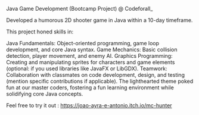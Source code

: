 Java Game Development (Bootcamp Project) @ Codeforall_

Developed a humorous 2D shooter game in Java within a 10-day timeframe.

This project honed skills in:

Java Fundamentals: Object-oriented programming, game loop development, and core Java syntax.
Game Mechanics: Basic collision detection, player movement, and enemy AI.
Graphics Programming: Creating and manipulating sprites for characters and game elements (optional: if you used libraries like JavaFX or LibGDX).
Teamwork: Collaboration with classmates on code development, design, and testing (mention specific contributions if applicable).
The lighthearted theme poked fun at our master coders, fostering a fun learning environment while solidifying core Java concepts.

Feel free to try it out : https://joao-ayra-e-antonio.itch.io/mc-hunter

